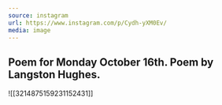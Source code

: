 ```yaml
---
source: instagram
url: https://www.instagram.com/p/Cydh-yXM0Ev/
media: image
---
```


## Poem for Monday October 16th. Poem by Langston Hughes.

![[3214875159231152431]]

